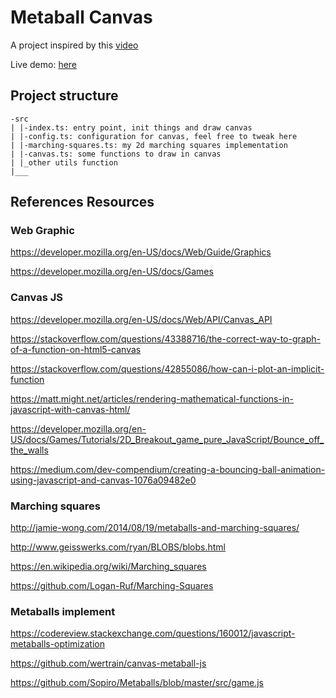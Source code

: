 # Metaball Canvas

A project inspired by this [video](https://www.youtube.com/watch?v=6oMZb3yP_H8)

Live demo: [here](https://huynonstop.github.io/metaball-canvas/)

## Project structure

```text
-src
| |-index.ts: entry point, init things and draw canvas
| |-config.ts: configuration for canvas, feel free to tweak here
| |-marching-squares.ts: my 2d marching squares implementation
| |-canvas.ts: some functions to draw in canvas
| |_other utils function
|___
```

## References Resources

### Web Graphic

https://developer.mozilla.org/en-US/docs/Web/Guide/Graphics

https://developer.mozilla.org/en-US/docs/Games

### Canvas JS

https://developer.mozilla.org/en-US/docs/Web/API/Canvas_API

https://stackoverflow.com/questions/43388716/the-correct-way-to-graph-of-a-function-on-html5-canvas

https://stackoverflow.com/questions/42855086/how-can-i-plot-an-implicit-function

https://matt.might.net/articles/rendering-mathematical-functions-in-javascript-with-canvas-html/

https://developer.mozilla.org/en-US/docs/Games/Tutorials/2D_Breakout_game_pure_JavaScript/Bounce_off_the_walls

https://medium.com/dev-compendium/creating-a-bouncing-ball-animation-using-javascript-and-canvas-1076a09482e0

### Marching squares

http://jamie-wong.com/2014/08/19/metaballs-and-marching-squares/

http://www.geisswerks.com/ryan/BLOBS/blobs.html

https://en.wikipedia.org/wiki/Marching_squares

https://github.com/Logan-Ruf/Marching-Squares

### Metaballs implement

https://codereview.stackexchange.com/questions/160012/javascript-metaballs-optimization

https://github.com/wertrain/canvas-metaball-js

https://github.com/Sopiro/Metaballs/blob/master/src/game.js
